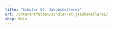 ```yaml
---
title: "Schuler St. Jakobskellerei"
url: /unterentfelden/schuler-st-jakobskellerei/
shop: Wein
---
```

